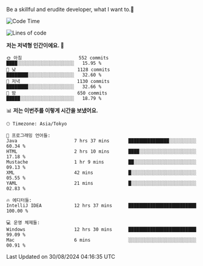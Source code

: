Be a skillful and erudite developer, what I want to.👶

<!--START_SECTION:waka-->
![Code Time](http://img.shields.io/badge/Code%20Time-1%2C213%20hrs%2013%20mins-blue)

![Lines of code](https://img.shields.io/badge/%EC%A0%80%EB%8A%94%20%EC%97%AC%ED%83%9C%EA%B9%8C%EC%A7%80%20-2.7%20million%20%EC%A4%84%EC%9D%98%20%EC%BD%94%EB%93%9C%EB%A5%BC%20%EC%9E%91%EC%84%B1%ED%96%88%EC%96%B4%EC%9A%94.-blue)

**저는 저녁형 인간이에요. 🦉** 

```text
🌞 아침                     552 commits         ████░░░░░░░░░░░░░░░░░░░░░   15.95 % 
🌆 낮　                     1128 commits        ████████░░░░░░░░░░░░░░░░░   32.60 % 
🌃 저녁                     1130 commits        ████████░░░░░░░░░░░░░░░░░   32.66 % 
🌙 밤　                     650 commits         █████░░░░░░░░░░░░░░░░░░░░   18.79 % 
```


📊 **저는 이번주를 이렇게 시간을 보냈어요.** 

```text
🕑︎ Timezone: Asia/Tokyo

💬 프로그래밍 언어들: 
Java                     7 hrs 37 mins       ███████████████░░░░░░░░░░   60.34 % 
HTML                     2 hrs 10 mins       ████░░░░░░░░░░░░░░░░░░░░░   17.18 % 
Mustache                 1 hr 9 mins         ██░░░░░░░░░░░░░░░░░░░░░░░   09.13 % 
XML                      42 mins             █░░░░░░░░░░░░░░░░░░░░░░░░   05.55 % 
YAML                     21 mins             █░░░░░░░░░░░░░░░░░░░░░░░░   02.83 % 

🔥 에디터들: 
IntelliJ IDEA            12 hrs 37 mins      █████████████████████████   100.00 % 

💻 운영 체제들: 
Windows                  12 hrs 30 mins      █████████████████████████   99.09 % 
Mac                      6 mins              ░░░░░░░░░░░░░░░░░░░░░░░░░   00.91 % 
```


 Last Updated on 30/08/2024 04:16:35 UTC
<!--END_SECTION:waka-->
